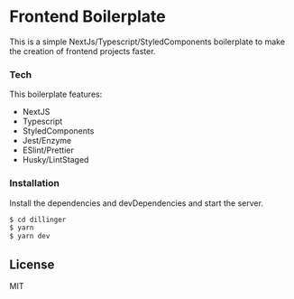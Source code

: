 # Frontend Boilerplate

This is a simple NextJs/Typescript/StyledComponents boilerplate to make the creation of frontend projects faster.

### Tech

This boilerplate features:

- NextJS
- Typescript
- StyledComponents
- Jest/Enzyme
- ESlint/Prettier
- Husky/LintStaged

### Installation

Install the dependencies and devDependencies and start the server.

```sh
$ cd dillinger
$ yarn
$ yarn dev
```

## License

MIT
